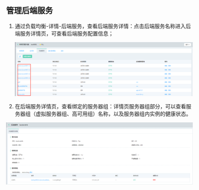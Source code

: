 ## 管理后端服务

1. 通过负载均衡-详情-后端服务，查看后端服务详情：点击后端服务名称进入后端服务详情页，可查看后端服务配置信息；

   ![NLB后端服务详情入口](../../../../image/Networking/NLB/NLB-BackDetailEntrance.png)

2. 在后端服务详情页，查看绑定的服务器组：详情页服务器组部分，可以查看服务器组（虚拟服务器组、高可用组）名称，以及服务器组内实例的健康状态。

  ![NLB后端服务详情入口](../../../../image/Networking/NLB/NLB-BackHealthState.png)
